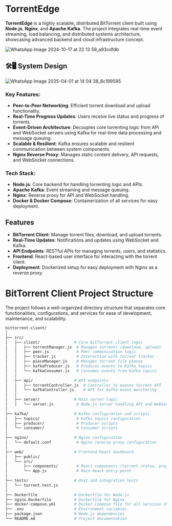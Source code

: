 # TorrentEdge

**TorrentEdge** is a highly scalable, distributed BitTorrent client built using **Node.js**, **Nginx**, and **Apache Kafka**. The project integrates real-time event streaming, load balancing, and distributed systems architecture, showcasing advanced backend and cloud infrastructure concept.


![WhatsApp Image 2024-10-17 at 22 13 59_a93cdfdb](https://github.com/user-attachments/assets/5c940e02-31b8-489c-b3ba-b11c222a8914)

## 🛠️🖥️ System Design 

![WhatsApp Image 2025-04-01 at 14 04 38_6c199595](https://github.com/user-attachments/assets/10007743-a98e-43ce-b951-8531a5b83cff)




### Key Features:
- **Peer-to-Peer Networking**: Efficient torrent download and upload functionality.
- **Real-Time Progress Updates**: Users receive live status and progress of torrents.
- **Event-Driven Architecture**: Decouples core torrenting logic from API and WebSocket servers using Kafka for real-time data processing and message queuing.
- **Scalable & Resilient**: Kafka ensures scalable and resilient communication between system components.
- **Nginx Reverse Proxy**: Manages static content delivery, API requests, and WebSocket connections.

### Tech Stack:
- **Node.js**: Core backend for handling torrenting logic and APIs.
- **Apache Kafka**: Event streaming and message queuing.
- **Nginx**: Reverse proxy for API and WebSocket handling.
- **Docker & Docker Compose**: Containerization of all services for easy deployment.


## Features

- **BitTorrent Client**: Manage torrent files, download, and upload torrents.
- **Real-Time Updates**: Notifications and updates using WebSocket and Kafka.
- **API Endpoints**: RESTful APIs for managing torrents, users, and statistics.
- **Frontend**: React-based user interface for interacting with the torrent client.
- **Deployment**: Dockerized setup for easy deployment with Nginx as a reverse proxy.


# BitTorrent Client Project Structure

The project follows a well-organized directory structure that separates core functionalities, configurations, and services for ease of development, maintenance, and scalability.

```bash
bittorrent-client/
│
├── src/
│   ├── client/               # Core BitTorrent client logic
│   │   ├── torrentManager.js  # Manages torrents (download, upload)
│   │   ├── peer.js            # Peer communication logic
│   │   ├── tracker.js         # Interaction with torrent tracker
│   │   ├── pieceManager.js    # Manages torrent file pieces
│   │   ├── kafkaProducer.js   # Produces events to Kafka topics
│   │   └── kafkaConsumer.js   # Consumes events from Kafka topics
│   │
│   ├── api/                  # API endpoints
│   │   ├── torrentController.js  # Controller to expose torrent API
│   │   └── kafkaController.js    # API for Kafka event monitoring
│   │
│   ├── server/               # Main server logic
│   │   └── server.js          # Node.js server handling API and WebSockets
│
├── kafka/                    # Kafka configuration and scripts
│   ├── topics/                # Kafka topics configuration
│   ├── producer/              # Producer scripts
│   └── consumer/              # Consumer scripts
│
├── nginx/                    # Nginx configuration
│   └── default.conf           # Nginx reverse proxy configuration
│
├── web/                      # Frontend React dashboard
│   ├── public/
│   └── src/
│       ├── components/        # React components (torrent status, progress)
│       └── App.js             # Main React entry point
│
├── tests/                    # Unit and integration tests
│   └── torrent.test.js
│
├── Dockerfile                # Dockerfile for Node.js
├── nginx.Dockerfile          # Dockerfile for Nginx
├── docker-compose.yml        # Docker Compose file for all services (Nginx, Node.js, Kafka)
├── .env                      # Environment variables
├── package.json              # Node.js dependencies
└── README.md                 # Project documentation
